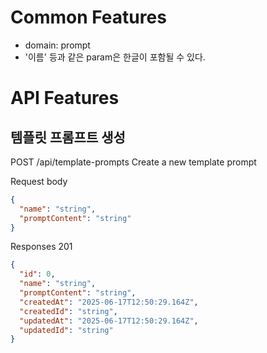 # Common Features

- domain: prompt
- '이름' 등과 같은 param은 한글이 포함될 수 있다.

# API Features

## 템플릿 프롬프트 생성

POST
/api/template-prompts
Create a new template prompt

Request body
```json
{
  "name": "string",
  "promptContent": "string"
}
```

Responses
201
```json
{
  "id": 0,
  "name": "string",
  "promptContent": "string",
  "createdAt": "2025-06-17T12:50:29.164Z",
  "createdId": "string",
  "updatedAt": "2025-06-17T12:50:29.164Z",
  "updatedId": "string"
}
```
